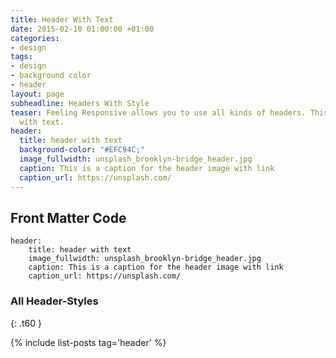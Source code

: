 ```yaml
---
title: Header With Text
date: 2015-02-10 01:00:00 +01:00
categories:
- design
tags:
- design
- background color
- header
layout: page
subheadline: Headers With Style
teaser: Feeling Responsive allows you to use all kinds of headers. This header is
  with text.
header:
  title: header with text
  background-color: "#EFC94C;"
  image_fullwidth: unsplash_brooklyn-bridge_header.jpg
  caption: This is a caption for the header image with link
  caption_url: https://unsplash.com/
---
```


<!--more-->

## Front Matter Code

~~~
header:
    title: header with text
    image_fullwidth: unsplash_brooklyn-bridge_header.jpg
    caption: This is a caption for the header image with link
    caption_url: https://unsplash.com/
~~~

### All Header-Styles 
{: .t60 }

{% include list-posts tag='header' %}